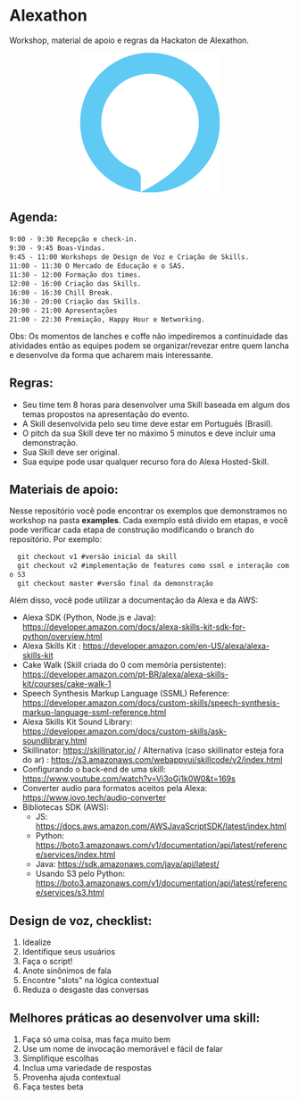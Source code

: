 # Alexathon

Workshop, material de apoio e regras da Hackaton de Alexathon.

<p align="center"><img src="images/alexa.png" height="250" weight="250"/></p>

## Agenda:

    9:00 - 9:30 Recepção e check-in.
    9:30 - 9:45 Boas-Vindas.
    9:45 - 11:00 Workshops de Design de Voz e Criação de Skills.
    11:00 - 11:30 O Mercado de Educação e o SAS.
    11:30 - 12:00 Formação dos times.
    12:00 - 16:00 Criação das Skills.
    16:00 - 16:30 Chill Break.
    16:30 - 20:00 Criação das Skills.
    20:00 - 21:00 Apresentações
    21:00 - 22:30 Premiação, Happy Hour e Networking.


Obs: Os momentos de lanches e coffe não impediremos a continuidade das atividades então as equipes podem se organizar/revezar entre quem lancha e desenvolve da forma que acharem mais interessante.

## Regras:

  - Seu time tem 8 horas para desenvolver uma Skill baseada em algum dos temas propostos na apresentação do evento.
  - A Skill desenvolvida pelo seu time deve estar em Português (Brasil).
  - O pitch da sua Skill deve ter no máximo 5 minutos e deve incluir uma demonstração.
  - Sua Skill deve ser original.
  - Sua equipe pode usar qualquer recurso fora do Alexa Hosted-Skill.

## Materiais de apoio:

Nesse repositório você pode encontrar os exemplos que demonstramos no workshop na pasta **examples**. Cada exemplo está divido em etapas, e você pode verificar cada etapa de construção modificando o branch do repositório. Por exemplo: 
```
  git checkout v1 #versão inicial da skill
  git checkout v2 #implementação de features como ssml e interação com o S3
  git checkout master #versão final da demonstração
```


Além disso, você pode utilizar a documentação da Alexa e da AWS:

* Alexa SDK (Python, Node.js e Java): https://developer.amazon.com/docs/alexa-skills-kit-sdk-for-python/overview.html
* Alexa Skills Kit : https://developer.amazon.com/en-US/alexa/alexa-skills-kit
* Cake Walk (Skill criada do 0 com memória persistente): https://developer.amazon.com/pt-BR/alexa/alexa-skills-kit/courses/cake-walk-1
* Speech Synthesis Markup Language (SSML) Reference: https://developer.amazon.com/docs/custom-skills/speech-synthesis-markup-language-ssml-reference.html
* Alexa Skills Kit Sound Library: https://developer.amazon.com/docs/custom-skills/ask-soundlibrary.html
* Skillinator: https://skillinator.io/ / Alternativa (caso skillinator esteja fora do ar) : https://s3.amazonaws.com/webappvui/skillcode/v2/index.html
* Configurando o back-end de uma skill: https://www.youtube.com/watch?v=Vi3oGj1k0W0&t=169s
* Converter audio para formatos aceitos pela Alexa: https://www.jovo.tech/audio-converter
* Bibliotecas SDK (AWS):
  * JS: https://docs.aws.amazon.com/AWSJavaScriptSDK/latest/index.html
  * Python: https://boto3.amazonaws.com/v1/documentation/api/latest/reference/services/index.html
  * Java: https://sdk.amazonaws.com/java/api/latest/
  * Usando S3 pelo Python: https://boto3.amazonaws.com/v1/documentation/api/latest/reference/services/s3.html

## Design de voz, checklist:

1. Idealize
2. Identifique seus usuários
3. Faça o script!
4. Anote sinônimos de fala
5. Encontre "slots" na lógica contextual
6. Reduza o desgaste das conversas


## Melhores práticas ao desenvolver uma skill:

1. Faça só uma coisa, mas faça muito bem
2. Use um nome de invocação memorável e fácil de falar
3. Simplifique escolhas
4. Inclua uma variedade de respostas
5. Provenha ajuda contextual
6. Faça testes beta
